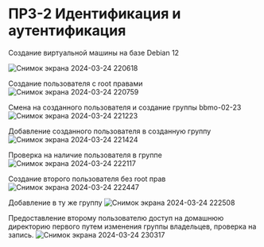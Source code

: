 # ПРЗ-2 Идентификация и аутентификация

Создание виртуальной машины на базе Debian 12

![Снимок экрана 2024-03-24 220618](https://github.com/aapalatkin/PR-2/assets/72595297/dd20b5b3-4358-4e93-be78-e15da5703b9d)


Создание пользователя с root правами
![Снимок экрана 2024-03-24 220759](https://github.com/aapalatkin/PR-2/assets/72595297/eb6531c2-47f1-4ad8-bcc2-d5ed042df99e)


Смена на созданного пользователя и создание группы bbmo-02-23
![Снимок экрана 2024-03-24 221223](https://github.com/aapalatkin/PR-2/assets/72595297/58907754-ff21-40ee-9242-9b8587e3f6db)


Добавление созданного пользователя в созданную группу
![Снимок экрана 2024-03-24 221424](https://github.com/aapalatkin/PR-2/assets/72595297/5b14a6d9-bcb0-4e42-bfe0-3b050e6c443e)


Проверка на наличие пользователя в группе
![Снимок экрана 2024-03-24 222117](https://github.com/aapalatkin/PR-2/assets/72595297/b0ba3df2-80a6-4841-8650-727d5512721a)


Создание второго пользователя без root прав
![Снимок экрана 2024-03-24 222447](https://github.com/aapalatkin/PR-2/assets/72595297/0ebb66a1-f3ba-4909-a202-d3c01e601066)


Добавление в ту же группу
![Снимок экрана 2024-03-24 222508](https://github.com/aapalatkin/PR-2/assets/72595297/c7f64d6a-41c0-4c70-a638-163d957dc33a)


Предоставление второму пользователю доступ на домашнюю директорию первого путем изменения группы владельцев, проверка на запись.
![Снимок экрана 2024-03-24 230317](https://github.com/aapalatkin/PR-2/assets/72595297/2ed1a7df-d5f3-43e3-a0d7-293ccf559121)



